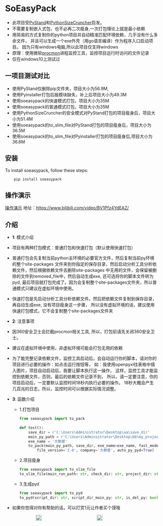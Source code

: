 # SoEasyPack
- 此项目受[PyStand](https://github.com/skywind3000/PyStand "PyStand")和[PythonSizeCruncher](https://github.com/mengdeer589/PythonSizeCruncher "PythonSizeCruncher")启发。
- 不需要复制嵌入式包，也不必再二次瘦身,一次打包理论上就是最小依赖
- 用简易的方式复制你的python项目并自动精准匹配环境依赖，几乎没有什么多余文件，
并且可以生成一个exe外壳（用go语言编译）作为程序入口启动项目。
因为只有windows电脑,所以此项目仅支持windows
- 原理：使用微软[procmon](https://learn.microsoft.com/en-us/sysinternals/downloads/procmon "procmon")进程监控工具，监控项目运行时访问的文件记录
- 仅在windows10上测试过

## 一项目测试对比
 
- 使用PyStand仅删除pip文件夹，项目大小为56.9M,
- 使用Pyinstaller打包后报模块缺失，补上后项目大小为49.3M
- 使用soeasypack的快速模式打包，项目大小为35M
- 使用soeasypack的普通模式打包，项目大小为35M
- 使用PythonSizeCruncher的安全模式对PyStand打包的项目瘦身后，项目大小为51.4M
- 使用soeasypack的to_slim_file对PyStand打包的项目瘦身后，项目大小为36.5M
- 使用soeasypack的to_slim_file对Pyinstaller打包的项目瘦身后,项目大小为36.6M

## 安装

To install soeasypack, follow these steps:


```shell
    pip install soeasypack
```
## 操作演示
   [操作演示](https://www.bilibili.com/video/BV1Pfz4YdEAZ/ "操作演示") 地址：https://www.bilibili.com/video/BV1Pfz4YdEAZ/
## 介绍

- **1**: 模式介绍
- 项目有两种打包模式：普通打包和快速打包（默认使用快速打包）
  
- 普通打包会先复制当前python主环境的必要官方文件，然后复制当前py环境的整个site-packages
  文件夹到你指定的保存目录，然后启动分析工具分析依赖文件，然后根据依赖文件去删除site-packages
  中无用的文件，会保留被删除的文件到removed_file中，然后自动生成exe, 还可选将你的脚本文件转为pyd,
  最后项目就打包完成了。因为会复制整个site-packages文件夹，所以普通模式只建议在虚拟环境中使用。
       
- 快速打包是先启动分析工具分析依赖文件。然后把依赖文件复制到保存目录，再自动生成exe, 没有项目瘦身这一步骤，
  所以没有虚拟环境的话，建议使用快速打包模式，它不会复制整个site-packages文件夹
- **2**: 注意事项
- 因360安全卫士会拦截procmon相关工具, 所以，打包前请先关闭360安全卫士。
- 建议在虚拟环境中使用，非虚拟环境可能会打包无用的依赖
- 为了能完整记录依赖文件，监控工具启动后，会自动运行你的脚本，请对你的项目进行必要的操作：如点击运行按钮等，
  如：我使用openpyxl往表格中插入图片，项目自动启动后，我要让脚本执行这一操作，
  这样，监控工具才能监控到依赖文件，否则，最后的依赖文件记录不到，
  所以，请一定要注意，你的项目启动后，一定要默认监控时间18秒内执行必要的操作。
  18秒大概会产生几百兆的日志，所以，监控时间可以根据实际情况调整。
       
- **3**: 函数介绍

    - 1.打包项目
      ```python
      from soeasypack import to_pack
    
      def test():
          save_dir = r'C:\Users\Administrator\Desktop\aa\save_dir'
          main_py_path = r'C:\Users\Administrator\Desktop\bb\my_project\main.py'
          exe_name = '大都督'
          to_pack(main_py_path, save_dir, exe_name=exe_name, fast_mode=True,
              file_version='2.0', company='大都督', auto_py_pyd=True) 
      ```
    - 2.项目瘦身
      ```python
      from soeasypack import to_slim_file
      to_slim_file(main_run_path: str, check_dir: str, project_dir: str = None, monitoring_time=20)
      ```
    - 3.生成pyd
      ```python
      from soeasypack import to_pyd
      to_pyd(script_dir: str, script_dir_main_py: str, is_del_py: bool = False)
      ```
- 如果你觉得对你有帮助的话，可以打赏1元让作者买个馍哦
<div style="display: flex; justify-content: center; gap: 100px;">

<img  alt="" style="width: 20%; height: auto;" src="https://github.com/XMQSVIP/MyImage/blob/main/wei.png?raw=true"/>
<img alt="" style="width: 20%; height: auto;" src="https://github.com/XMQSVIP/MyImage/blob/main/zhi.jpg?raw=true"/>
</div>

